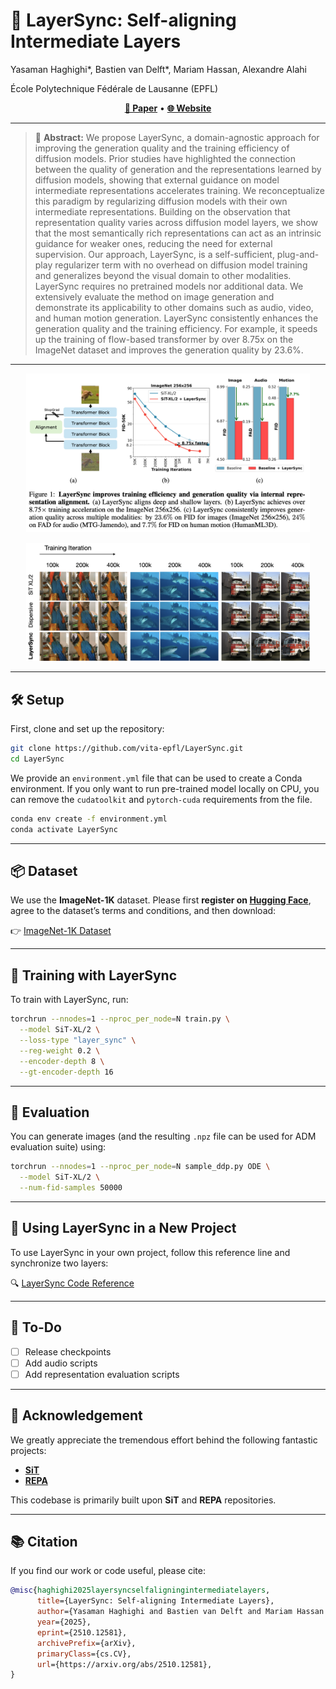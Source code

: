 # 💠 LayerSync: Self-aligning Intermediate Layers

Yasaman Haghighi\*, Bastien van Delft\*, Mariam Hassan, Alexandre Alahi
 
École Polytechnique Fédérale de Lausanne (EPFL)

<p align="center">
  <a href="https://arxiv.org/abs/2510.12581"><b>📄 Paper</b></a> •
  <a href="https://vita-epfl.github.io/LayerSync/"><b>🌐 Website</b></a>
</p>

---

> 🧠 **Abstract:**
> We propose LayerSync, a domain-agnostic approach for improving the generation quality and the training efficiency of diffusion models. Prior studies have highlighted the connection between the quality of generation and the representations learned by diffusion models, showing that external guidance on model intermediate representations accelerates training. We reconceptualize this paradigm by regularizing diffusion models with their own intermediate representations. Building on the observation that representation quality varies across diffusion model layers, we show that the most semantically rich representations can act as an intrinsic guidance for weaker ones, reducing the need for external supervision. Our approach, LayerSync, is a self-sufficient, plug-and-play regularizer term with no overhead on diffusion model training and generalizes beyond the visual domain to other modalities. LayerSync requires no pretrained models nor additional data. We extensively evaluate the method on image generation and demonstrate its applicability to other domains such as audio, video, and human motion generation. LayerSync consistently enhances the generation quality and the training efficiency. For example, it speeds up the training of flow-based transformer by over 8.75x on the ImageNet dataset and improves the generation quality by 23.6\%. 

---

<p align="center">
  <img src="visuals/pull-figure.png" alt="Pull Figure" width="90%">
</p>

<p align="center">
  <img src="visuals/progress-main.png" alt="Pull Figure" width="90%">
</p>

---

## 🛠️ Setup

First, clone and set up the repository:

```bash
git clone https://github.com/vita-epfl/LayerSync.git
cd LayerSync
```

We provide an `environment.yml` file that can be used to create a Conda environment.
If you only want to run pre-trained model locally on CPU, you can remove the `cudatoolkit` and `pytorch-cuda` requirements from the file.

```bash
conda env create -f environment.yml
conda activate LayerSync
```

---

## 📦 Dataset

We use the **ImageNet-1K** dataset.
Please first **register on [Hugging Face](https://huggingface.co/)**, agree to the dataset’s terms and conditions, and then download:

👉 [ImageNet-1K Dataset](https://huggingface.co/datasets/ILSVRC/imagenet-1k)

---

## 🚀 Training with LayerSync

To train with LayerSync, run:

```bash
torchrun --nnodes=1 --nproc_per_node=N train.py \
  --model SiT-XL/2 \
  --loss-type "layer_sync" \
  --reg-weight 0.2 \
  --encoder-depth 8 \
  --gt-encoder-depth 16
```

---

## 🧩 Evaluation

You can generate images (and the resulting `.npz` file can be used for ADM evaluation suite) using:

```bash
torchrun --nnodes=1 --nproc_per_node=N sample_ddp.py ODE \
  --model SiT-XL/2 \
  --num-fid-samples 50000
```

---

## 🔗 Using LayerSync in a New Project

To use LayerSync in your own project, follow this reference line and synchronize two layers:

🔍 [LayerSync Code Reference](https://github.com/vita-epfl/LayerSync/blob/2321e0273f7a03588e6e30b553f199333be1e7a9/transport/transport.py#L167)

---

## 🧭 To-Do
* [ ] Release checkpoints
* [ ] Add audio scripts
* [ ] Add representation evaluation scripts

---

## 🙏 Acknowledgement

We greatly appreciate the tremendous effort behind the following fantastic projects:

* [**SiT**](https://github.com/willisma/SiT)
* [**REPA**](https://github.com/sihyun-yu/REPA.git) 

This codebase is primarily built upon **SiT** and **REPA** repositories.

---

## 📚 Citation

If you find our work or code useful, please cite:

```bibtex
@misc{haghighi2025layersyncselfaligningintermediatelayers,
      title={LayerSync: Self-aligning Intermediate Layers}, 
      author={Yasaman Haghighi and Bastien van Delft and Mariam Hassan and Alexandre Alahi},
      year={2025},
      eprint={2510.12581},
      archivePrefix={arXiv},
      primaryClass={cs.CV},
      url={https://arxiv.org/abs/2510.12581}, 
}
```
